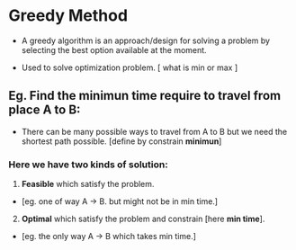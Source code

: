 # Greedy Method
* A greedy algorithm is an approach/design for solving a problem 
  by selecting the best option available at the moment.

* Used to solve optimization problem. [ what is min or max ]

## Eg. Find the **minimun** time require to travel from place A to B:
* There can be many possible ways to travel from A to B
  but we need the shortest path possible. [define by constrain **minimun**]

### Here we have two kinds of solution:

1. **Feasible** which satisfy the problem. 
  * [eg. one of way A -> B. but might not be in min time.]

2. **Optimal** which satisfy the problem and constrain [here **min time**].
  * [eg. the only way A -> B which takes min time.]
 
